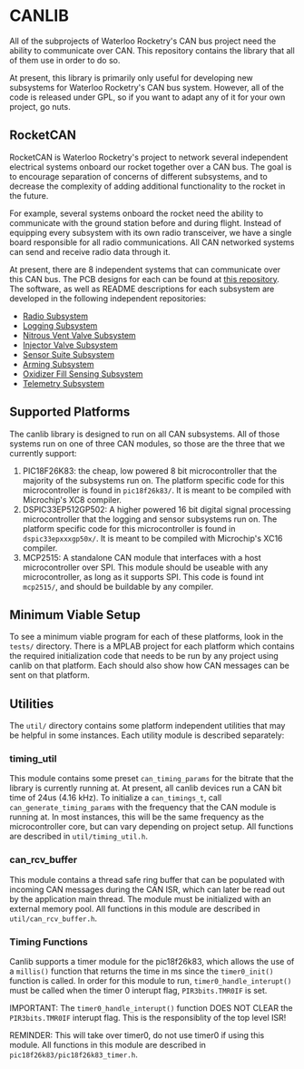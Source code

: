 # CANLIB

All of the subprojects of Waterloo Rocketry's CAN bus project need the
ability to communicate over CAN. This repository contains the library that all
of them use in order to do so.

At present, this library is primarily only useful for developing new subsystems
for Waterloo Rocketry's CAN bus system. However, all of the code is released
under GPL, so if you want to adapt any of it for your own project, go nuts.

## RocketCAN

RocketCAN is Waterloo Rocketry's project to network several independent electrical
systems onboard our rocket together over a CAN bus. The goal is to encourage
separation of concerns of different subsystems, and to decrease the complexity
of adding additional functionality to the rocket in the future.

For example, several systems onboard the rocket need the ability to communicate
with the ground station before and during flight. Instead of equipping every
subsystem with its own radio transceiver, we have a single board responsible for
all radio communications. All CAN networked systems can send and receive radio
data through it.

At present, there are 8 independent systems that can communicate over this
CAN bus. The PCB designs for each can be found at [this repository](https://github.com/waterloo-rocketry/canhw.git). The software, as well as
README descriptions for each subsystem are developed in the following
independent repositories:

* [Radio Subsystem](https://github.com/waterloo-rocketry/cansw_radio)
* [Logging Subsystem](https://github.com/waterloo-rocketry/cansw_logger)
* [Nitrous Vent Valve Subsystem](https://github.com/waterloo-rocketry/cansw_vent)
* [Injector Valve Subsystem](https://github.com/waterloo-rocketry/cansw_injector)
* [Sensor Suite Subsystem](https://github.com/waterloo-rocketry/cansw_sensor)
* [Arming Subsystem](https://github.com/waterloo-rocketry/cansw_arming)
* [Oxidizer Fill Sensing Subsystem](https://github.com/waterloo-rocketry/cansw_fillsensing)
* [Telemetry Subsystem](https://github.com/waterloo-rocketry/cansw_telemetry)


## Supported Platforms

The canlib library is designed to run on all CAN subsystems. All of those systems
run on one of three CAN modules, so those are the three that we currently support:

1. PIC18F26K83: the cheap, low powered 8 bit microcontroller that the majority
of the subsystems run on. The platform specific code for this microcontroller is
found in `pic18f26k83/`. It is meant to be compiled with Microchip's XC8
compiler.
2. DSPIC33EP512GP502: A higher powered 16 bit digital signal processing
microcontroller that the logging and sensor subsystems run on. The platform
specific code for this microcontroller is found in `dspic33epxxxgp50x/`. It is
meant to be compiled with Microchip's XC16 compiler.
3. MCP2515: A standalone CAN module that interfaces with a host microcontroller
over SPI. This module should be useable with any microcontroller, as long as it
supports SPI. This code is found int `mcp2515/`, and should be buildable by any
compiler.

## Minimum Viable Setup

To see a minimum viable program for each of these platforms, look in the
`tests/` directory. There is a MPLAB project for each platform which contains
the required initialization code that needs to be run by any project using
canlib on that platform. Each should also show how CAN messages can be sent on
that platform.

## Utilities

The `util/` directory contains some platform independent utilities that may be
helpful in some instances. Each utility module is described separately:

### timing\_util

This module contains some preset `can_timing_params` for the bitrate that the
library is currently running at. At present, all canlib devices run a CAN bit
time of 24us (4.16 kHz). To initialize a `can_timings_t`, call
`can_generate_timing_params` with the frequency that the CAN module is running
at. In most instances, this will be the same frequency as the microcontroller
core, but can vary depending on project setup. All functions are described in
`util/timing_util.h`.

### can\_rcv\_buffer

This module contains a thread safe ring buffer that can be populated with
incoming CAN messages during the CAN ISR, which can later be read out by the
application main thread. The module must be initialized with an external memory
pool. All functions in this module are described in `util/can_rcv_buffer.h`.

### Timing Functions

Canlib supports a timer module for the pic18f26k83, which allows the use of a 
`millis()` function that returns the time in ms since the `timer0_init()` 
function is called. In order for this module to run, `timer0_handle_interupt()` 
must be called when the timer 0 interupt flag, `PIR3bits.TMR0IF` is set.

IMPORTANT: The `timer0_handle_interupt()` function DOES NOT CLEAR the 
`PIR3bits.TMR0IF` interupt flag. This is the responsiblity of the top level ISR!

REMINDER: This will take over timer0, do not use timer0 if using this module.
 All functions in this module are described in `pic18f26k83/pic18f26k83_timer.h`.
